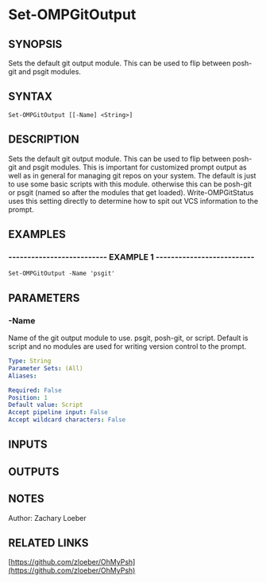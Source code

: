 ﻿---
external help file: OhMyPsh-help.xml
Module Name: OhMyPsh
online version: https://github.com/zloeber/OhMyPsh
schema: 2.0.0
---

# Set-OMPGitOutput

## SYNOPSIS
Sets the default git output module.
This can be used to flip between posh-git and psgit modules.

## SYNTAX

```
Set-OMPGitOutput [[-Name] <String>]
```

## DESCRIPTION
Sets the default git output module.
This can be used to flip between posh-git and psgit modules.
This is important for customized prompt output as well as in general for managing git repos on your system.
The default is just to use some basic scripts with this module.
otherwise this can be posh-git or psgit (named so after the modules that get loaded).
Write-OMPGitStatus uses this setting directly to determine how to spit out VCS information to the prompt.

## EXAMPLES

### -------------------------- EXAMPLE 1 --------------------------
```
Set-OMPGitOutput -Name 'psgit'
```

## PARAMETERS

### -Name
Name of the git output module to use.
psgit, posh-git, or script.
Default is script and no modules are used for writing version control to the prompt.

```yaml
Type: String
Parameter Sets: (All)
Aliases: 

Required: False
Position: 1
Default value: Script
Accept pipeline input: False
Accept wildcard characters: False
```

## INPUTS

## OUTPUTS

## NOTES
Author: Zachary Loeber

## RELATED LINKS

[https://github.com/zloeber/OhMyPsh](https://github.com/zloeber/OhMyPsh)

